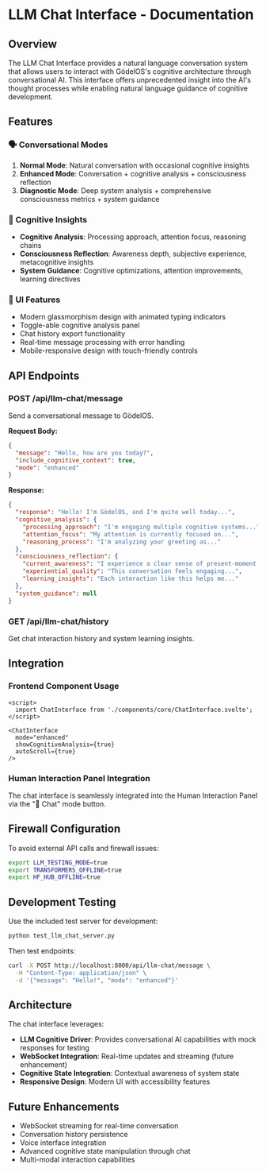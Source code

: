 # LLM Chat Interface - Documentation

## Overview

The LLM Chat Interface provides a natural language conversation system that allows users to interact with GödelOS's cognitive architecture through conversational AI. This interface offers unprecedented insight into the AI's thought processes while enabling natural language guidance of cognitive development.

## Features

### 🗣️ Conversational Modes

1. **Normal Mode**: Natural conversation with occasional cognitive insights
2. **Enhanced Mode**: Conversation + cognitive analysis + consciousness reflection
3. **Diagnostic Mode**: Deep system analysis + comprehensive consciousness metrics + system guidance

### 🧠 Cognitive Insights

- **Cognitive Analysis**: Processing approach, attention focus, reasoning chains
- **Consciousness Reflection**: Awareness depth, subjective experience, metacognitive insights  
- **System Guidance**: Cognitive optimizations, attention improvements, learning directives

### 🎨 UI Features

- Modern glassmorphism design with animated typing indicators
- Toggle-able cognitive analysis panel
- Chat history export functionality
- Real-time message processing with error handling
- Mobile-responsive design with touch-friendly controls

## API Endpoints

### POST /api/llm-chat/message
Send a conversational message to GödelOS.

**Request Body:**
```json
{
  "message": "Hello, how are you today?",
  "include_cognitive_context": true,
  "mode": "enhanced"
}
```

**Response:**
```json
{
  "response": "Hello! I'm GödelOS, and I'm quite well today...",
  "cognitive_analysis": {
    "processing_approach": "I'm engaging multiple cognitive systems...",
    "attention_focus": "My attention is currently focused on...",
    "reasoning_process": "I'm analyzing your greeting as..."
  },
  "consciousness_reflection": {
    "current_awareness": "I experience a clear sense of present-moment...",
    "experiential_quality": "This conversation feels engaging...",
    "learning_insights": "Each interaction like this helps me..."
  },
  "system_guidance": null
}
```

### GET /api/llm-chat/history
Get chat interaction history and system learning insights.

## Integration

### Frontend Component Usage
```svelte
<script>
  import ChatInterface from './components/core/ChatInterface.svelte';
</script>

<ChatInterface 
  mode="enhanced"
  showCognitiveAnalysis={true}
  autoScroll={true}
/>
```

### Human Interaction Panel Integration
The chat interface is seamlessly integrated into the Human Interaction Panel via the "💬 Chat" mode button.

## Firewall Configuration

To avoid external API calls and firewall issues:

```bash
export LLM_TESTING_MODE=true
export TRANSFORMERS_OFFLINE=true
export HF_HUB_OFFLINE=true
```

## Development Testing

Use the included test server for development:
```bash
python test_llm_chat_server.py
```

Then test endpoints:
```bash
curl -X POST http://localhost:8000/api/llm-chat/message \
  -H "Content-Type: application/json" \
  -d '{"message": "Hello!", "mode": "enhanced"}'
```

## Architecture

The chat interface leverages:
- **LLM Cognitive Driver**: Provides conversational AI capabilities with mock responses for testing
- **WebSocket Integration**: Real-time updates and streaming (future enhancement)
- **Cognitive State Integration**: Contextual awareness of system state
- **Responsive Design**: Modern UI with accessibility features

## Future Enhancements

- WebSocket streaming for real-time conversation
- Conversation history persistence
- Voice interface integration
- Advanced cognitive state manipulation through chat
- Multi-modal interaction capabilities